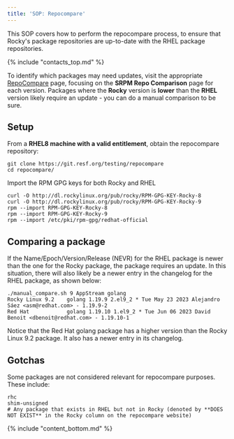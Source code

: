 ```yaml
---
title: 'SOP: Repocompare'
---
```


This SOP covers how to perform the repocompare process, to ensure that Rocky's package repositories are up-to-date with the RHEL package repositories.

{% include "contacts_top.md" %}

To identify which packages may need updates, visit the appropriate [RepoCompare](https://repocompare.rockylinux.org) page, focusing on the **SRPM Repo Comparison** page for each version.
Packages where the **Rocky** version is **lower** than the **RHEL** version likely require an update - you can do a manual comparison to be sure.

## Setup

From a **RHEL8 machine with a valid entitlement**, obtain the repocompare repository:

    git clone https://git.resf.org/testing/repocompare
    cd repocompare/

Import the RPM GPG keys for both Rocky and RHEL

    curl -O http://dl.rockylinux.org/pub/rocky/RPM-GPG-KEY-Rocky-8
    curl -O http://dl.rockylinux.org/pub/rocky/RPM-GPG-KEY-Rocky-9
    rpm --import RPM-GPG-KEY-Rocky-8
    rpm --import RPM-GPG-KEY-Rocky-9
    rpm --import /etc/pki/rpm-gpg/redhat-official

## Comparing a package

If the Name/Epoch/Version/Release (NEVR) for the RHEL package is newer than the one for the Rocky package, the package requires an update. In this situation, there will also likely be a newer entry in the changelog for the RHEL package, as shown below:

    ./manual_compare.sh 9 AppStream golang
    Rocky Linux 9.2    golang 1.19.9 2.el9_2 * Tue May 23 2023 Alejandro Sáez <asm@redhat.com> - 1.19.9-2
    Red Hat            golang 1.19.10 1.el9_2 * Tue Jun 06 2023 David Benoit <dbenoit@redhat.com> - 1.19.10-1

Notice that the Red Hat golang package has a higher version than the Rocky Linux 9.2 package. It also has a newer entry in its changelog.

## Gotchas

Some packages are not considered relevant for repocompare purposes. These include:

    rhc
    shim-unsigned
    # Any package that exists in RHEL but not in Rocky (denoted by **DOES NOT EXIST** in the Rocky column on the repocompare website)

{% include "content_bottom.md" %}
